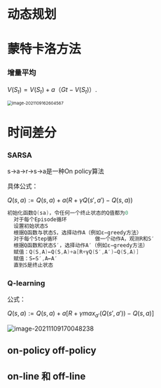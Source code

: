 # 动态规划





# 蒙特卡洛方法







### 增量平均

$V(S_t)=V(S_t)+a（Gt−V(S_t)）.$





<img src="https://gitee.com/matytan/tupic/raw/master/uPic/image-20211109162604567.png" alt="image-2021109162604567" style="zoom:67%;" />

# 时间差分





### SARSA

s->a->r->s->a是一种On policy算法

具体公式：

$Q(s,a) := Q(s,a)+a(R + {\gamma}Q(s',a')-Q(s,a))$

```cpp
初始化函数Q(sa)，令任何一个终止状态的Q值都为0￼ 
  对于每个Episode循环￼      
  设置初始状态S￼       
  根据Q函数与状态S，选择动作A（例如ε−greedy方法）￼       
  对于每个Step循环￼           做一个动作A，观测R和S′￼           
  根据Q函数和状态S′，选择动作A′（例如ε−greedy方法）￼          
  赋值：Q(S,A)←Q(S,A)+a[R+γQ(S′,A′)−Q(S,A)]￼           
  赋值：S←S′,A←A′￼       
  直到S是终止状态
```





### Q-learning

公式：

$Q(s,a) := Q(s,a)+a[R + {\gamma}max_{a'}(Q(s',a'))-Q(s,a)]$



![image-20211109170048238](https://gitee.com/matytan/tupic/raw/master/uPic/image-20211109170048238.png)





## on-policy off-policy





## on-line 和 off-line